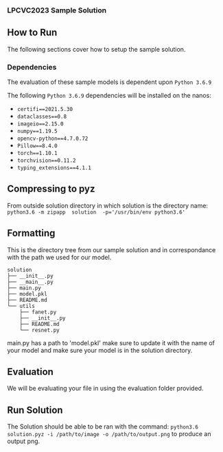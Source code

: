 ### LPCVC2023 Sample Solution

## How to Run

The following sections cover how to setup the sample solution.

### Dependencies

The evaluation of these sample models is dependent upon `Python 3.6.9`

The following `Python 3.6.9` dependencies will be installed on the nanos:

- `certifi==2021.5.30`
- `dataclasses==0.8`
- `imageio==2.15.0`
- `numpy==1.19.5`
- `opencv-python==4.7.0.72`
- `Pillow==8.4.0`
- `torch==1.10.1`
- `torchvision==0.11.2`
- `typing_extensions==4.1.1`

## Compressing to pyz
From outside solution directory in which solution is the directory name: `python3.6 -m zipapp  solution  -p='/usr/bin/env python3.6'`

## Formatting

This is the directory tree from our sample solution and in correspondance with the path we used for our model.
```
solution
├── __init__.py
├── __main__.py
├── main.py
├── model.pkl
├── README.md
└── utils
    ├── fanet.py
    ├── __init__.py
    ├── README.md
    └── resnet.py
```
main.py has a path to 'model.pkl' make sure to update it with the name of your model and make sure your model is in the solution directory.

## Evaluation
We will be evaluating your file in using the evaluation folder provided.

## Run Solution
The Solution should be able to be ran with the command: `python3.6 solution.pyz -i /path/to/image -o /path/to/output.png` to produce an output png.